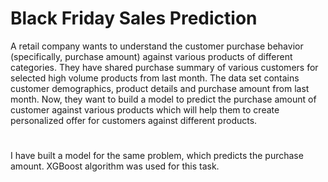 # Black Friday Sales Prediction
A retail company wants to understand the customer purchase behavior (specifically, purchase amount) against various products of different categories. They have shared purchase summary of various customers for selected high volume products from last month. The data set contains customer demographics, product details and purchase amount from last month.
Now, they want to build a model to predict the purchase amount of customer against various products which will help them to create personalized offer for customers against different products.

#
I have built a model for the same problem, which predicts the purchase amount. XGBoost algorithm was used for this task.
